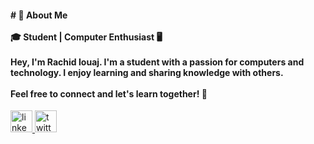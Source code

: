 <h4 align="left"># 👋 About Me<br><br>🎓 Student | Computer Enthusiast 🖥️<br><br>Hey, I'm Rachid Iouaj. I'm a student with a passion for computers and technology. I enjoy learning and sharing knowledge with others.<br><br>Feel free to connect and let's learn together! 🚀 </h4>

<div align="left">
  <a href="https://www.linkedin.com/in/raciod/" target="_blank">
    <img src="https://img.shields.io/static/v1?message=LinkedIn&logo=linkedin&label=&color=0077B5&logoColor=white&labelColor=&style=for-the-badge" height="35" alt="linkedin logo"  />
  </a>
  <a href="https://twitter.com/Rac_iod" target="_blank">
    <img src="https://img.shields.io/static/v1?message=Twitter&logo=twitter&label=&color=1DA1F2&logoColor=white&labelColor=&style=for-the-badge" height="35" alt="twitter logo"  />
  </a>
</div>

